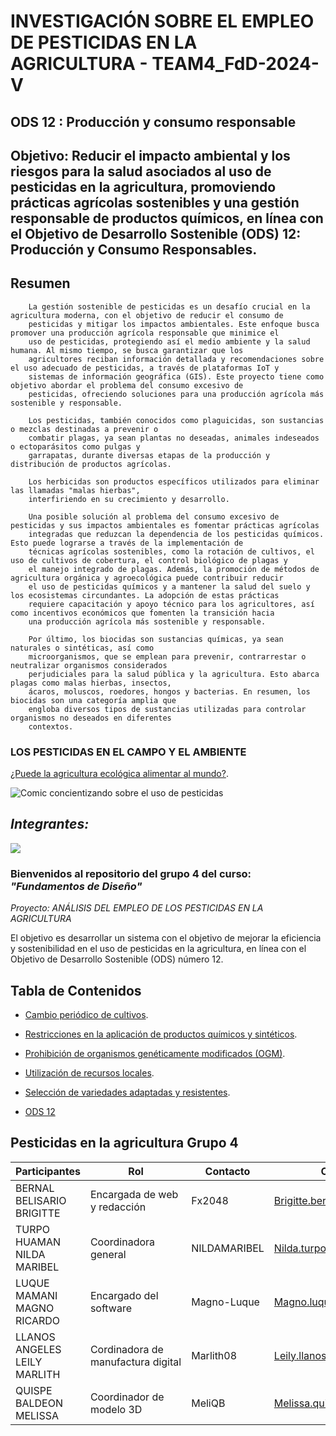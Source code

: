 # INVESTIGACIÓN SOBRE EL EMPLEO DE PESTICIDAS EN LA AGRICULTURA - TEAM4_FdD-2024-V
## ODS 12 : Producción y consumo responsable
## Objetivo: Reducir el impacto ambiental y los riesgos para la salud asociados al uso de pesticidas en la agricultura, promoviendo prácticas agrícolas sostenibles y una gestión responsable de productos químicos, en línea con el Objetivo de Desarrollo Sostenible (ODS) 12: Producción y Consumo Responsables.


## Resumen
        La gestión sostenible de pesticidas es un desafío crucial en la agricultura moderna, con el objetivo de reducir el consumo de 
        pesticidas y mitigar los impactos ambientales. Este enfoque busca promover una producción agrícola responsable que minimice el 
        uso de pesticidas, protegiendo así el medio ambiente y la salud humana. Al mismo tiempo, se busca garantizar que los 
        agricultores reciban información detallada y recomendaciones sobre el uso adecuado de pesticidas, a través de plataformas IoT y 
        sistemas de información geográfica (GIS). Este proyecto tiene como objetivo abordar el problema del consumo excesivo de 
        pesticidas, ofreciendo soluciones para una producción agrícola más sostenible y responsable.
        
        Los pesticidas, también conocidos como plaguicidas, son sustancias o mezclas destinadas a prevenir o 
        combatir plagas, ya sean plantas no deseadas, animales indeseados o ectoparásitos como pulgas y 
        garrapatas, durante diversas etapas de la producción y distribución de productos agrícolas.
        
        Los herbicidas son productos específicos utilizados para eliminar las llamadas "malas hierbas", 
        interfiriendo en su crecimiento y desarrollo.
        
        Una posible solución al problema del consumo excesivo de pesticidas y sus impactos ambientales es fomentar prácticas agrícolas 
        integradas que reduzcan la dependencia de los pesticidas químicos. Esto puede lograrse a través de la implementación de 
        técnicas agrícolas sostenibles, como la rotación de cultivos, el uso de cultivos de cobertura, el control biológico de plagas y 
        el manejo integrado de plagas. Además, la promoción de métodos de agricultura orgánica y agroecológica puede contribuir reducir 
        el uso de pesticidas químicos y a mantener la salud del suelo y los ecosistemas circundantes. La adopción de estas prácticas 
        requiere capacitación y apoyo técnico para los agricultores, así como incentivos económicos que fomenten la transición hacia 
        una producción agrícola más sostenible y responsable.
        
        Por último, los biocidas son sustancias químicas, ya sean naturales o sintéticas, así como 
        microorganismos, que se emplean para prevenir, contrarrestar o neutralizar organismos considerados 
        perjudiciales para la salud pública y la agricultura. Esto abarca plagas como malas hierbas, insectos, 
        ácaros, moluscos, roedores, hongos y bacterias. En resumen, los biocidas son una categoría amplia que 
        engloba diversos tipos de sustancias utilizadas para controlar organismos no deseados en diferentes 
        contextos.


### LOS PESTICIDAS EN EL CAMPO Y EL AMBIENTE
[¿Puede la agricultura ecológica alimentar al mundo?](https://www.ecoagricultor.com/agricultura-ecologica-organica-medioambiente/).

![Comic concientizando sobre el uso de pesticidas](https://www.ecoagricultor.com/wp-content/uploads/2018/04/pesticidas-alimentos.png)

## ***Integrantes:***
![](https://github.com/Fx2048/Team_4_FdD/blob/a2c9596fdd8a08efe90b01e2d2bdee53380ded64/Im%C3%A1genes/Integrantes.jpg)


### Bienvenidos al repositorio del grupo 4 del curso: ***"Fundamentos de Diseño"***

*Proyecto: ANÁLISIS DEL EMPLEO DE LOS PESTICIDAS EN LA AGRICULTURA*

El objetivo es desarrollar un sistema con el objetivo de mejorar la eficiencia y sostenibilidad en el uso de pesticidas en la agricultura, en línea con el Objetivo de Desarrollo Sostenible (ODS) número 12.

## Tabla de Contenidos

- [Cambio periódico de cultivos](https://github.com/Fx2048/Team_4_FdD/blob/main/Documentaci%C3%B3n/210-Texto%20del%20art%C3%ADculo-847-1-10-20200129.pdf).

- [Restricciones en la aplicación de productos químicos y sintéticos](https://github.com/Fx2048/Team_4_FdD/blob/main/Documentaci%C3%B3n/210-Texto%20del%20art%C3%ADculo-847-1-10-20200129.pdf).

- [Prohibición de organismos genéticamente modificados (OGM)](https://github.com/Fx2048/Team_4_FdD/blob/main/Documentaci%C3%B3n/210-Texto%20del%20art%C3%ADculo-847-1-10-20200129.pdf).

- [Utilización de recursos locales](https://github.com/Fx2048/Team_4_FdD/blob/main/Documentaci%C3%B3n/210-Texto%20del%20art%C3%ADculo-847-1-10-20200129.pdf).

- [Selección de variedades adaptadas y resistentes](https://github.com/Fx2048/Team_4_FdD/blob/main/Documentaci%C3%B3n/210-Texto%20del%20art%C3%ADculo-847-1-10-20200129.pdf).

- [ODS 12](https://www.un.org/sustainabledevelopment/es/sustainable-consumption-production/)



## Pesticidas en la agricultura Grupo 4


| Participantes | Rol | Contacto | Correo |
| --- | --- | --- | ---|
| BERNAL BELISARIO BRIGITTE | Encargada de web y redacción | Fx2048 | Brigitte.bernal@upch.pe |
| TURPO HUAMAN NILDA MARIBEL | Coordinadora general | NILDAMARIBEL | Nilda.turpo@upch.pe |
| LUQUE MAMANI MAGNO RICARDO | Encargado del software | Magno-Luque | Magno.luque@upch.pe |
| LLANOS ANGELES LEILY MARLITH | Cordinadora de manufactura digital | Marlith08 | Leily.llanos@upch.pe |
| QUISPE BALDEON MELISSA | Coordinador de modelo 3D | MeliQB | Melissa.quispe.b@upch.pe |





